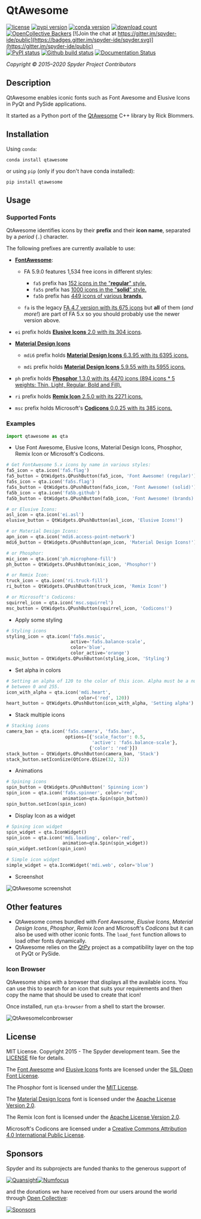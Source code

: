 # QtAwesome

[![license](https://img.shields.io/pypi/l/qtawesome.svg)](./LICENSE)
[![pypi version](https://img.shields.io/pypi/v/qtawesome.svg)](https://pypi.org/project/qtawesome/)
[![conda version](https://img.shields.io/conda/vn/conda-forge/qtawesome.svg)](https://www.anaconda.com/download/)
[![download count](https://img.shields.io/conda/d/conda-forge/qtawesome.svg)](https://www.anaconda.com/download/)
[![OpenCollective Backers](https://opencollective.com/spyder/backers/badge.svg?color=blue)](#backers)
[![Join the chat at https://gitter.im/spyder-ide/public](https://badges.gitter.im/spyder-ide/spyder.svg)](https://gitter.im/spyder-ide/public)<br>
[![PyPI status](https://img.shields.io/pypi/status/qtawesome.svg)](https://github.com/spyder-ide/qtawesome)
[![Github build status](https://github.com/spyder-ide/qtawesome/workflows/Tests/badge.svg)](https://github.com/spyder-ide/qtawesome/actions)
[![Documentation Status](https://readthedocs.org/projects/qtawesome/badge/?version=latest)](http://qtawesome.readthedocs.org/en/latest/?badge=latest)

*Copyright © 2015–2020 Spyder Project Contributors*


## Description

QtAwesome enables iconic fonts such as Font Awesome and Elusive Icons
in PyQt and PySide applications.

It started as a Python port of the [QtAwesome](
https://github.com/Gamecreature/qtawesome)
C++ library by Rick Blommers.


## Installation

Using `conda`:

```
conda install qtawesome
```

or using `pip` (only if you don't have conda installed):

```
pip install qtawesome
```


## Usage

### Supported Fonts

QtAwesome identifies icons by their **prefix** and their **icon name**, separated by a *period* (`.`) character.

The following prefixes are currently available to use:

- [**FontAwesome**](https://fontawesome.com):

  - FA 5.9.0 features 1,534 free icons in different styles:

    - `fa5` prefix has [152 icons in the "**regular**" style.](https://fontawesome.com/icons?d=gallery&s=regular&m=free)
    - `fa5s` prefix has [1000 icons in the "**solid**" style.](https://fontawesome.com/icons?d=gallery&s=solid&m=free)
    - `fa5b` prefix has [449 icons of various **brands**.](https://fontawesome.com/icons?d=gallery&s=brands&m=free)

  - `fa` is the legacy [FA 4.7 version with its 675 icons](https://fontawesome.com/v4.7.0/icons/) but **all** of them (*and more!*) are part of FA 5.x so you should probably use the newer version above.

- `ei` prefix holds [**Elusive Icons** 2.0 with its 304 icons](http://elusiveicons.com/icons/).

- [**Material Design Icons**](https://cdn.materialdesignicons.com)

  - `mdi6` prefix holds [**Material Design Icons** 6.3.95 with its 6395 icons.](https://cdn.materialdesignicons.com/6.3.95/)

  - `mdi` prefix holds [**Material Design Icons** 5.9.55 with its 5955 icons.](https://cdn.materialdesignicons.com/5.9.55/)

- `ph` prefix holds [**Phosphor** 1.3.0 with its 4470 icons (894 icons * 5 weights: Thin, Light, Regular, Bold and Fill).](https://github.com/phosphor-icons/phosphor-icons)

- `ri` prefix holds [**Remix Icon** 2.5.0 with its 2271 icons.](https://github.com/Remix-Design/RemixIcon)

- `msc` prefix holds Microsoft's [**Codicons** 0.0.25 with its 385 icons.](https://github.com/microsoft/vscode-codicons)

### Examples

```python
import qtawesome as qta
```

- Use Font Awesome, Elusive Icons, Material Design Icons, Phosphor, Remix Icon or Microsoft's Codicons.

```python
# Get FontAwesome 5.x icons by name in various styles:
fa5_icon = qta.icon('fa5.flag')
fa5_button = QtWidgets.QPushButton(fa5_icon, 'Font Awesome! (regular)')
fa5s_icon = qta.icon('fa5s.flag')
fa5s_button = QtWidgets.QPushButton(fa5s_icon, 'Font Awesome! (solid)')
fa5b_icon = qta.icon('fa5b.github')
fa5b_button = QtWidgets.QPushButton(fa5b_icon, 'Font Awesome! (brands)')

# or Elusive Icons:
asl_icon = qta.icon('ei.asl')
elusive_button = QtWidgets.QPushButton(asl_icon, 'Elusive Icons!')

# or Material Design Icons:
apn_icon = qta.icon('mdi6.access-point-network')
mdi6_button = QtWidgets.QPushButton(apn_icon, 'Material Design Icons!')

# or Phosphor:
mic_icon = qta.icon('ph.microphone-fill')
ph_button = QtWidgets.QPushButton(mic_icon, 'Phosphor!')

# or Remix Icon:
truck_icon = qta.icon('ri.truck-fill')
ri_button = QtWidgets.QPushButton(truck_icon, 'Remix Icon!')

# or Microsoft's Codicons:
squirrel_icon = qta.icon('msc.squirrel')
msc_button = QtWidgets.QPushButton(squirrel_icon, 'Codicons!')

```

- Apply some styling

```python
# Styling icons
styling_icon = qta.icon('fa5s.music',
                        active='fa5s.balance-scale',
                        color='blue',
                        color_active='orange')
music_button = QtWidgets.QPushButton(styling_icon, 'Styling')
```

- Set alpha in colors

```python
# Setting an alpha of 120 to the color of this icon. Alpha must be a number
# between 0 and 255.
icon_with_alpha = qta.icon('mdi.heart',
                           color=('red', 120))
heart_button = QtWidgets.QPushButton(icon_with_alpha, 'Setting alpha')
```

- Stack multiple icons

```python
# Stacking icons
camera_ban = qta.icon('fa5s.camera', 'fa5s.ban',
                      options=[{'scale_factor': 0.5,
                                'active': 'fa5s.balance-scale'},
                               {'color': 'red'}])
stack_button = QtWidgets.QPushButton(camera_ban, 'Stack')
stack_button.setIconSize(QtCore.QSize(32, 32))
```

- Animations

```python
# Spining icons
spin_button = QtWidgets.QPushButton(' Spinning icon')
spin_icon = qta.icon('fa5s.spinner', color='red',
                     animation=qta.Spin(spin_button))
spin_button.setIcon(spin_icon)
```

- Display Icon as a widget

```python
# Spining icon widget
spin_widget = qta.IconWidget()
spin_icon = qta.icon('mdi.loading', color='red',
                     animation=qta.Spin(spin_widget))
spin_widget.setIcon(spin_icon)

# Simple icon widget
simple_widget = qta.IconWidget('mdi.web', color='blue')
```

- Screenshot

![QtAwesome screenshot](qtawesome-screenshot.gif)


## Other features

- QtAwesome comes bundled with _Font Awesome_, _Elusive Icons_, _Material Design_
  _Icons_, _Phosphor_, _Remix Icon_ and Microsoft's _Codicons_
  but it can also be used with other iconic fonts. The `load_font`
  function allows to load other fonts dynamically.
- QtAwesome relies on the [QtPy](https://github.com/spyder-ide/qtpy.git)
  project as a compatibility layer on the top ot PyQt or PySide.

### Icon Browser

QtAwesome ships with a browser that displays all the available icons.  You can
use this to search for an icon that suits your requirements and then copy the
name that should be used to create that icon!

Once installed, run `qta-browser` from a shell to start the browser.

![QtAwesomeIconbrowser](qtawesome-browser.png)


## License

MIT License. Copyright 2015 - The Spyder development team.
See the [LICENSE](LICENSE) file for details.

The [Font Awesome](https://github.com/FortAwesome/Font-Awesome/blob/master/LICENSE.txt) and [Elusive Icons](http://elusiveicons.com/license/) fonts are licensed under the [SIL Open Font License](http://scripts.sil.org/OFL).

The Phosphor font is licensed under the [MIT License](https://github.com/phosphor-icons/phosphor-icons/blob/master/LICENSE).

The [Material Design Icons](https://github.com/Templarian/MaterialDesign/blob/master/LICENSE) font is licensed under the [Apache License Version 2.0](http://www.apache.org/licenses/LICENSE-2.0).

The Remix Icon font is licensed under the [Apache License Version 2.0](https://github.com/Remix-Design/remixicon/blob/master/License).

Microsoft's Codicons are licensed under a [Creative Commons Attribution 4.0 International Public License](https://github.com/microsoft/vscode-codicons/blob/master/LICENSE).

## Sponsors

Spyder and its subprojects are funded thanks to the generous support of

[![Quansight](https://static.wixstatic.com/media/095d2c_2508c560e87d436ea00357abc404cf1d~mv2.png/v1/crop/x_0,y_9,w_915,h_329/fill/w_380,h_128,al_c,usm_0.66_1.00_0.01/095d2c_2508c560e87d436ea00357abc404cf1d~mv2.png)](https://www.quansight.com/)[![Numfocus](https://i2.wp.com/numfocus.org/wp-content/uploads/2017/07/NumFocus_LRG.png?fit=320%2C148&ssl=1)](https://numfocus.org/)

and the donations we have received from our users around the world through [Open Collective](https://opencollective.com/spyder/):

[![Sponsors](https://opencollective.com/spyder/sponsors.svg)](https://opencollective.com/spyder#support)
